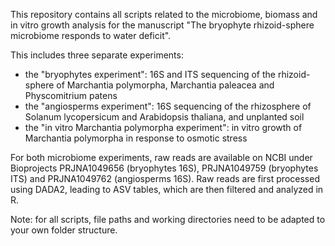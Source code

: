 This repository contains all scripts related to the microbiome, biomass and in vitro growth analysis for the manuscript "The bryophyte rhizoid-sphere microbiome responds to water deficit".

This includes three separate experiments:
- the "bryophytes experiment": 16S and ITS sequencing of the rhizoid-sphere of Marchantia polymorpha, Marchantia paleacea and Physcomitrium patens
- the "angiosperms experiment": 16S sequencing of the rhizosphere of Solanum lycopersicum and Arabidopsis thaliana, and unplanted soil
- the "in vitro Marchantia polymorpha experiment": in vitro growth of Marchantia polymorpha in response to osmotic stress

For both microbiome experiments, raw reads are available on NCBI under Bioprojects PRJNA1049656 (bryophytes 16S), PRJNA1049759 (bryophytes ITS) and PRJNA1049762 (angiosperms 16S).
Raw reads are first processed using DADA2, leading to ASV tables, which are then filtered and analyzed in R.

Note: for all scripts, file paths and working directories need to be adapted to your own folder structure.
